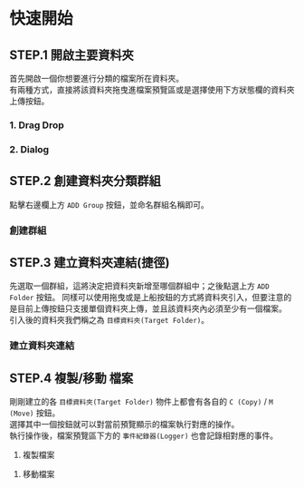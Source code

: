 # 快速開始

## STEP.1 開啟主要資料夾
首先開啟一個你想要進行分類的檔案所在資料夾。  
有兩種方式，直接將該資料夾拖曳進檔案預覽區或是選擇使用下方狀態欄的資料夾上傳按鈕。
### 1. Drag Drop
<Expandbtn imgsrc="https://i.imgur.com/zl2gvYB.gif"/>


### 2. Dialog
<Expandbtn imgsrc="https://i.imgur.com/wGaNdea.gif"/>


## STEP.2 創建資料夾分類群組
點擊右邊欄上方 `ADD Group` 按鈕，並命名群組名稱即可。
### 創建群組
<Expandbtn imgsrc="https://i.imgur.com/0tmAB4l.gif"/>


## STEP.3 建立資料夾連結(捷徑)
先選取一個群組，這將決定把資料夾新增至哪個群組中；之後點選上方 `ADD Folder` 按鈕。
同樣可以使用拖曳或是上船按鈕的方式將資料夾引入，但要注意的是目前上傳按鈕只支援單個資料夾上傳，並且該資料夾內必須至少有一個檔案。
引入後的資料夾我們稱之為 `目標資料夾(Target Folder)`。
### 建立資料夾連結
<Expandbtn imgsrc="https://i.imgur.com/0tmAB4l.gif"/>


## STEP.4 複製/移動 檔案
剛剛建立的各 `目標資料夾(Target Folder)` 物件上都會有各自的 `C (Copy)` / `M (Move)` 按鈕。  
選擇其中一個按鈕就可以對當前預覽顯示的檔案執行對應的操作。  
執行操作後，檔案預覽區下方的 `事件紀錄器(Logger)` 也會記錄相對應的事件。

1. 複製檔案
<Expandbtn imgsrc="https://i.imgur.com/KR1bi4x.gif"/>

1. 移動檔案
<Expandbtn imgsrc="https://i.imgur.com/hsJnsay.gif"/>